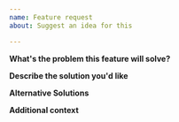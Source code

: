 ```yaml
---
name: Feature request
about: Suggest an idea for this

---
```


**What's the problem this feature will solve?**
<!-- What are you trying to do, that you are unable to achieve with bugcode as it currently stands? -->

**Describe the solution you'd like**
<!-- Clear and concise description of what you want to happen. -->

<!-- Provide examples of real world use cases that this would enable and how it solves the problem described above. -->

**Alternative Solutions**
<!-- different approach to solving this issue? Please elaborate here. -->

**Additional context**
<!-- Add any other context, links, etc. about the feature here. -->
